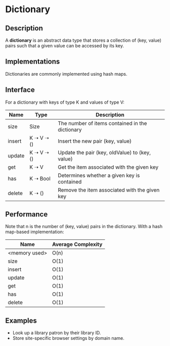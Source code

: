 # Dictionary

## Description
A **dictionary** is an abstract data type that stores a collection of
(key, value) pairs such that a given value can be accessed by its key.

## Implementations
Dictionaries are commonly implemented using hash maps.

## Interface
For a dictionary with keys of type K and values of type V:

| Name     | Type           | Description                                      |
| -------- | -------------- | -----------------------------------------------  |
| size     | Size           | The number of items contained in the dictionary  |
| insert   | K ➝ V ➝ ()     | Insert the new pair (key, value)                 |
| update   | K ➝ V ➝ ()     | Update the pair (key, oldValue) to (key, value)  |
| get      | K ➝ V          | Get the item associated with the given key       |
| has      | K ➝ Bool       | Determines whether a given key is contained      |
| delete   | K ➝ ()         | Remove the item associated with the given key    |

## Performance
Note that n is the number of (key, value) pairs in the dictionary.
With a hash map-based implementation:

| Name            | Average Complexity |
| --------------- | ------------------ |
| \<memory used\> | O(n)               |
| size            | O(1)               |
| insert          | O(1)               |
| update          | O(1)               |
| get             | O(1)               |
| has             | O(1)               |
| delete          | O(1)               |

## Examples
- Look up a library patron by their library ID.
- Store site-specific browser settings by domain name.
